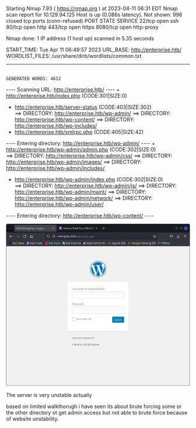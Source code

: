 Starting Nmap 7.93 ( https://nmap.org ) at 2023-04-11 06:31 EDT
Nmap scan report for 10.129.94.125
Host is up (0.086s latency).
Not shown: 996 closed tcp ports (conn-refused)
PORT     STATE SERVICE
22/tcp   open  ssh
80/tcp   open  http
443/tcp  open  https
8080/tcp open  http-proxy

Nmap done: 1 IP address (1 host up) scanned in 5.35 seconds

START_TIME: Tue Apr 11 06:49:57 2023
URL_BASE: http://enterprise.htb/
WORDLIST_FILES: /usr/share/dirb/wordlists/common.txt

-----------------

                                                                             GENERATED WORDS: 4612

---- Scanning URL: http://enterprise.htb/ ----
                                                                             + http://enterprise.htb/index.php (CODE:301|SIZE:0)                         
+ http://enterprise.htb/server-status (CODE:403|SIZE:302)                   
                                                                             ==> DIRECTORY: http://enterprise.htb/wp-admin/
                                                                             ==> DIRECTORY: http://enterprise.htb/wp-content/
                                                                             ==> DIRECTORY: http://enterprise.htb/wp-includes/
+ http://enterprise.htb/xmlrpc.php (CODE:405|SIZE:42)                       
                                                                            
---- Entering directory: http://enterprise.htb/wp-admin/ ----
                                                                             + http://enterprise.htb/wp-admin/admin.php (CODE:302|SIZE:0)                
                                                                             ==> DIRECTORY: http://enterprise.htb/wp-admin/css/
                                                                             ==> DIRECTORY: http://enterprise.htb/wp-admin/images/
                                                                             ==> DIRECTORY: http://enterprise.htb/wp-admin/includes/
+ http://enterprise.htb/wp-admin/index.php (CODE:302|SIZE:0)                
                                                                             ==> DIRECTORY: http://enterprise.htb/wp-admin/js/
                                                                             ==> DIRECTORY: http://enterprise.htb/wp-admin/maint/
                                                                             ==> DIRECTORY: http://enterprise.htb/wp-admin/network/
                                                                             ==> DIRECTORY: http://enterprise.htb/wp-admin/user/
                                                                            
---- Entering directory: http://enterprise.htb/wp-content/ ----

   
![](20230411070651.png)

The server is very unstable actually

based on limited walkthorugh i have seen its  about brute forcing some or the other directory ot get admin access but not able  to brute force because of website unstability.
